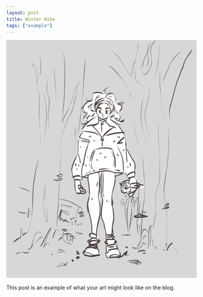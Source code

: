 ```yaml
---
layout: post
title: Winter Hike
tags: ["example"]
---
```


![A digital sketch of a woman in warm clothing in the woods.](/assets/img/post/winter-hike.png)

<!-- more -->

This post is an example of what your art might look like on the blog.
